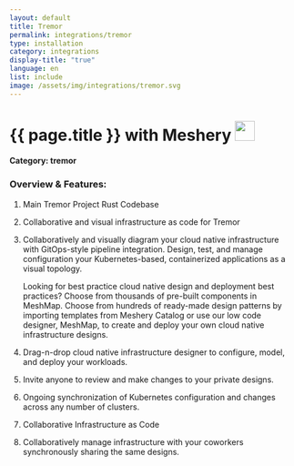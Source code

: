 ```yaml
---
layout: default
title: Tremor
permalink: integrations/tremor
type: installation
category: integrations
display-title: "true"
language: en
list: include
image: /assets/img/integrations/tremor.svg
---
```


<h1>{{ page.title }} with Meshery <img src="{{ page.image }}" style="width: 35px; height: 35px;" /></h1>


#### Category: tremor

### Overview & Features:
1. Main Tremor Project Rust Codebase

2. Collaborative and visual infrastructure as code for Tremor

4. 
    Collaboratively and visually diagram your cloud native infrastructure with GitOps-style pipeline integration. Design, test, and manage configuration your Kubernetes-based, containerized applications as a visual topology.



    Looking for best practice cloud native design and deployment best practices? Choose from thousands of pre-built components in MeshMap. Choose from hundreds of ready-made design patterns by importing templates from Meshery Catalog or use our low code designer, MeshMap, to create and deploy your own cloud native infrastructure designs.



5. Drag-n-drop cloud native infrastructure designer to configure, model, and deploy your workloads.

6. Invite anyone to review and make changes to your private designs.

7. Ongoing synchronization of Kubernetes configuration and changes across any number of clusters.

8. Collaborative Infrastructure as Code

9. Collaboratively manage infrastructure with your coworkers synchronously sharing the same designs.

